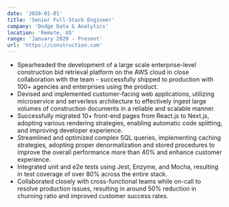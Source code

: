 ```yaml
---
date: '2020-01-01'
title: 'Senior Full-Stack Engineer'
company: 'Dodge Data & Analytics'
location: 'Remote, US'
range: 'January 2020 - Present'
url: 'https://construction.com'
---
```


- Spearheaded the development of a large scale enterprise-level construction bid retrieval platform on the AWS cloud in close collaboration with the team - successfully shipped to production with 100+ agencies and enterprises using the product.
- Devised and implemented customer-facing web applications, utilizing microservice and serverless architecture to effectively ingest large volumes of construction documents in a reliable and scalable manner.
- Successfully migrated 10+ front-end pages from React.js to Next.js, adopting various rendering strategies, enabling automatic code splitting, and improving developer experience.
- Streamlined and optimized complex SQL queries, implementing caching strategies, adopting proper denormalization and stored procedures to improve the overall performance more than 40% and enhance customer experience.
- Integrated unit and e2e tests using Jest, Enzyme, and Mocha, resulting in test coverage of over 80% across the entire stack.
- Collaborated closely with cross-functional teams while on-call to resolve production issues, resulting in around 50% reduction in churning ratio and improved customer success rates.

